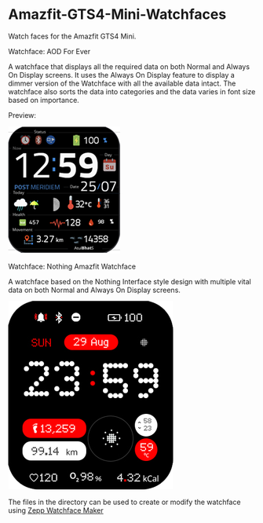 # Amazfit-GTS4-Mini-Watchfaces
Watch faces for the Amazfit GTS4 Mini. 

Watchface: AOD For Ever

A watchface that displays all the required data on both Normal and Always On Display screens. It uses the Always On Display feature to display a dimmer version of the Watchface with all the available data intact. 
The watchface also sorts the data into categories and the data varies in font size based on importance. 

Preview:

![AOD For Ever Watchface](AOD%20For%20Ever/preview.png?raw=true)

Watchface: Nothing Amazfit Watchface

A watchface based on the Nothing Interface style design with multiple vital data on both Normal and Always On Display screens. 


![Nothing Amazfit Watchface](Nothing%20Amazfit/preview.png?raw=true)

The files in the directory can be used to create or modify the watchface using [Zepp Watchface Maker](https://watchface.zepp.com/create)
